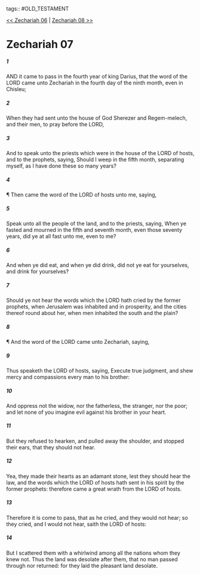 tags:: #OLD_TESTAMENT

[<< Zechariah 06](OLD_TESTAMENT/38_Zechariah/Zechariah_06.md) | [Zechariah 08 >>](OLD_TESTAMENT/38_Zechariah/Zechariah_08.md)

# Zechariah 07

##### 1

AND it came to pass in the fourth year of king Darius, that the word of the LORD came unto Zechariah in the fourth day of the ninth month, even in Chisleu;

##### 2

When they had sent unto the house of God Sherezer and Regem-melech, and their men, to pray before the LORD,

##### 3

And to speak unto the priests which were in the house of the LORD of hosts, and to the prophets, saying, Should I weep in the fifth month, separating myself, as I have done these so many years?

##### 4

¶ Then came the word of the LORD of hosts unto me, saying,

##### 5

Speak unto all the people of the land, and to the priests, saying, When ye fasted and mourned in the fifth and seventh month, even those seventy years, did ye at all fast unto me, even to me?

##### 6

And when ye did eat, and when ye did drink, did not ye eat for yourselves, and drink for yourselves?

##### 7

Should ye not hear the words which the LORD hath cried by the former prophets, when Jerusalem was inhabited and in prosperity, and the cities thereof round about her, when men inhabited the south and the plain?

##### 8

¶ And the word of the LORD came unto Zechariah, saying,

##### 9

Thus speaketh the LORD of hosts, saying, Execute true judgment, and shew mercy and compassions every man to his brother:

##### 10

And oppress not the widow, nor the fatherless, the stranger, nor the poor; and let none of you imagine evil against his brother in your heart.

##### 11

But they refused to hearken, and pulled away the shoulder, and stopped their ears, that they should not hear.

##### 12

Yea, they made their hearts as an adamant stone, lest they should hear the law, and the words which the LORD of hosts hath sent in his spirit by the former prophets: therefore came a great wrath from the LORD of hosts.

##### 13

Therefore it is come to pass, that as he cried, and they would not hear; so they cried, and I would not hear, saith the LORD of hosts:

##### 14

But I scattered them with a whirlwind among all the nations whom they knew not. Thus the land was desolate after them, that no man passed through nor returned: for they laid the pleasant land desolate.
